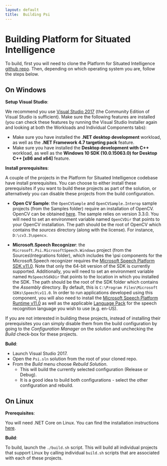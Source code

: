 ```yaml
---
layout: default
title:  Building Psi
---
```


# Building Platform for Situated Intelligence

To build, first you will need to clone the Platform for Situated Intelligence [github repo](https://github.com/microsoft/psi "\psi"). Then, depending on which operating system you are, follow the steps below.

## On Windows

__Setup Visual Studio__:

We recommend you use [Visual Studio 2017](https://www.visualstudio.com/vs/) (the Community Edition of Visual Studio is sufficient). Make sure the following features are installed (you can check these features by running the Visual Studio Installer again and looking at both the Workloads and Individual Components tabs):

* Make sure you have installed the __.NET desktop development__ workload, as well as the __.NET Framework 4.7 targeting pack__ feature.
* Make sure you have installed the __Desktop development with C++__ workload, as well as the __Windows 10 SDK (10.0.15063.0) for Desktop C++ [x86 and x64]__ feature.

__Install prerequisites__:

A couple of the projects in the Platform for Situated Intelligence codebase have install prerequisites. You can choose to either install these prerequisites if you want to build these projects as part of the solution, or alternatively you can disable these projects from the build configuration. 

* __Open CV Sample__: the `OpenCVSample` and `OpenCVSample.Interop` sample projects (from the Samples folder) require an installation of OpenCV. OpenCV can be obtained [here](http://opencv.org/releases.html). The sample relies on version 3.3.0. You will need to set an environment variable named `OpenCVDir` that points to your OpenCV installation. The path should be the root of OpenCV which contains the _sources_ directory (along with the license). For instance, `D:\cv3.3\opencv`.

* __Microsoft.Speech Recognizer__: the `Microsoft.Psi.MicrosoftSpeech.Windows` project (from the Sources\Integrations folder), which includes the \\psi components for the Microsoft.Speech recognizer requires the [Microsoft Speech Platform SDK v11.0](http://go.microsoft.com/fwlink/?LinkID=223570). Note that only the 64-bit version of the SDK is currently supported. Additionally, you will need to set an environment variable named `MsSpeechSdkDir` that points to the location in which you installed the SDK. The path should be the root of the SDK folder which contains the _Assembly_ directory. By default, this is `C:\Program Files\Microsoft SDKs\Speech\v11.0`. In order to run applications developed using this component, you will also need to install the [Microsoft Speech Platform Runtime v11.0](http://go.microsoft.com/fwlink/?LinkID=223568) as well as the applicable [Language Pack](http://go.microsoft.com/fwlink/?LinkID=223569) for the speech recognition language you wish to use (e.g. en-US).

If you are not interested in building these projects, instead of installing their prerequisites you can simply disable them from the build configuration by going to the _Configuration Manager_ on the solution and unchecking the _Build_ check-box for these projects.

__Build__:

* Launch Visual Studio 2017.
* Open the `Psi.sln` solution from the root of your cloned repo.
* From the *Build* menu choose *Rebuild Solution*.
  * This will build the currently selected configuration (Release or Debug).
  * It is a good idea to build both configurations - select the other configuration and rebuild.

## On Linux

__Prerequisites__:

You will need .NET Core on Linux. You can find the installation instructions [here](https://docs.microsoft.com/en-us/dotnet/core/linux-prerequisites?tabs=netcore2x).

__Build__:

To build, launch the `./build.sh` script. This will build all individual projects that support Linux by calling individual `build.sh` scripts that are associated with each of these projects. 
